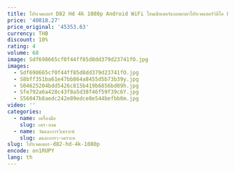 ```yaml
---
title: โปรเจคเตอร์ D82 Hd 4k 1080p Android WiFi โฮมเธียเตอร์แบบพกพาโปรเจคเตอร์วิดีโอ LAsEr Auto Focus Smart Full HD 1920*1080
price: '40818.27'
price_original: '45353.63'
currency: THB
discount: 10%
rating: 4
volume: 68
image: Sdf698665cf0f44ff85d8dd379d23741fO.jpg
images:
  - Sdf698665cf0f44ff85d8dd379d23741fO.jpg
  - S8bff351ba61e47bb864a8455d5b73b39y.jpg
  - S04625204bdd5426c815b419b6856bd09h.jpg
  - Sfe792a6a428c43f8a5d38f46f59f39c6Y.jpg
  - S56047b8aedc242e89edce8e544befbb0m.jpg
video: ''
categories:
  - name: เครื่องมือ
    slug: เคร-องม
  - name: วัดและการวิเคราะห์
    slug: ดและการว-เคราะห
slug: โปรเจคเตอร-d82-hd-4k-1080p
encode: on1RUPY
lang: th
---
```

  